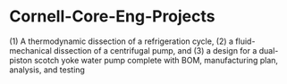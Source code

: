 # Cornell-Core-Eng-Projects
(1) A thermodynamic dissection of a refrigeration cycle, (2) a fluid-mechanical dissection of a centrifugal pump, and (3) a design for a dual-piston scotch yoke water pump complete with BOM, manufacturing plan, analysis, and testing
